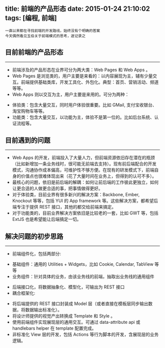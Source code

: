 title: 前端的产品形态
date: 2015-01-24 21:10:02
tags: [编程, 前端]
---
```
一直以来都在寻找前端的开发路线，始终没有个明确的答案
今天偶然看见玉伯关于前端模式的思考，遂记录之
```

<!--more-->

## 目前前端的产品形态
---
- 前端涉及的产品形态在业界可分为两大类：Web Pages 和 Web Apps 。
- Web Pages 是浏览类的，用户主要是来看的：以内容展现为主，辅有少量交互。前端提供基础类库，开发工具化、外包化。典型：首页、营销活动、频道等等。
- Web Apps 则以交互为主，用户主要是来用的。可分为两种：
 * 体验类：包含大量交互，同时用户体验很重要。比如 GMail, 支付宝收银台、淘宝购物车等等。
 * 功能类：包含大量交互，以功能为主，体验不是第一位的。比如后台系统、认证流程等。

## 目前遇到的问题
---
- Web Apps 的开发，前端投入了大量人力，但前端资源依旧存在潜在的瓶颈（比如新增加一条业务线时，很可能无前端去支持）。现有前后端配合的开发模式，沟通协作成本偏高，可维护性不够方便。在现有的研发模式下，前端自身的价值点也很难体现出来（花了大量时间在业务上，但得到的认可不多）。
- 最核心的问题，依旧是前后端的解耦：如何让前后端的工作彼此更独立，如何让更合适的人做更合适的事，把事情做得更好。
- 对于体验类，目前业界有很多新兴的解决方案：Backbone, Ember, Knockout 等等，包括 YUI 的 App framework 等。这些解决方案，都希望后端专注于提供 REST 接口，其他的都交给前端来搞定。
- 对于功能类的，目前业界解决方案依旧是比较老的一套，比如 GWT 等，包括 ExtJS 也是希望能让后端搞定一切。

## 解决问题的初步思路
---
- 前端组件化，包括两部分:
 * 基础组件：通用的 Utilities + Widgets，比如 Cookie, Calendar, TabView 等等
 * 业务组件：针对具体的业务，由该业务线的前端，抽取出业务线的通用组件
- 后端接口化，将数据抽象化、模型化，可输出为 REST 接口
- 耦合框架化:
 * 将后端提供的 REST 接口封装成 Model 层（或者直接在模板层同步输出数据，将数据输出标准化）。
 * 将设计师提供的视觉产出转换成 Template 和 Style 。
 * 使用前端组件实现展现层的通用交互。可通过 data-attribute api 或 handlebars helper 在 template 配置完成。
 * 非标准化 View 层的开发，包括 Actions 等行为脚本的开发，含展现层的业务逻辑。
